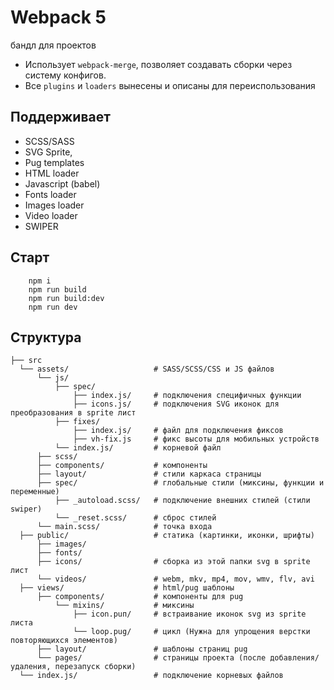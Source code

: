 # Webpack 5
бандл для проектов 

* Использует `webpack-merge`, позволяет создавать сборки через систему конфигов. 
* Все `plugins` и `loaders` вынесены и описаны для переиспользования

## Поддерживает

* SCSS/SASS
* SVG Sprite,
* Pug templates
* HTML loader
* Javascript (babel)
* Fonts loader
* Images loader
* Video loader
* SWIPER

## Старт

```
    npm i
    npm run build
    npm run build:dev
    npm run dev
```

## Структура
```
├── src                 
  └── assets/                   # SASS/SCSS/CSS и JS файлов
      └── js/     
          ├── spec/ 
              ├── index.js/     # подключения специфичных функции
              ├── icons.js/     # подключения SVG иконок для преобразования в sprite лист
          ├── fixes/ 
              ├── index.js/     # файл для подключения фиксов
              ├── vh-fix.js     # фикс высоты для мобильных устройств
          └── index.js/         # корневой файл
      ├── scss/
      ├── components/           # компоненты
      ├── layout/               # cтили каркаса страницы
      ├── spec/                 # глобальные стили (миксины, функции и переменные)
          ├── _autoload.scss/   # подключение внешних стилей (стили swiper)
          └── _reset.scss/      # сброс стилей
      └── main.scss/            # точка входа
  ├── public/                   # статика (картинки, иконки, шрифты)
      ├── images/               
      ├── fonts/                
      ├── icons/                # сборка из этой папки svg в sprite лист
      └── videos/               # webm, mkv, mp4, mov, wmv, flv, avi
  ├── views/                    # html/pug шаблоны
      ├── components/           # компоненты для pug
          └── mixins/           # миксины
              ├── icon.puп/     # встраивание иконок svg из sprite листа
              └── loop.pug/     # цикл (Нужна для упрощения верстки повторяющихся элементов)
      ├── layout/               # шаблоны страниц pug
      └── pages/                # страницы проекта (после добавления/удаления, перезапуск сборки)
  └── index.js/                 # подключение корневых файлов
  ```
